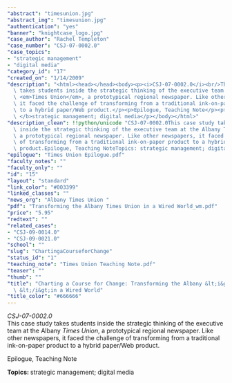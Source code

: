 ```yaml
---
"abstract": "timesunion.jpg"
"abstract_img": "timesunion.jpg"
"authentication": "yes"
"banner": "knightcase_logo.jpg"
"case_author": "Rachel Templeton"
"case_number": "CSJ-07-0002.0"
"case_topics":
- "strategic management"
- "digital media"
"category_id": "17"
"created_on": "1/14/2009"
"description": "<html><head></head><body><p><i>CSJ-07-0002.0</i><br/>This case study\
  \ takes students inside the strategic thinking of the executive team at the Albany\
  \ <em>Times Union</em>, a prototypical regional newspaper. Like other newspapers,\
  \ it faced the challenge of transforming from a traditional ink-on-paper product\
  \ to a hybrid paper/Web product.</p><p>Epilogue, Teaching Note</p><p><b>Topics:\
  \ </b>strategic management; digital media</p></body></html>"
"description_clean": !!python/unicode "CSJ-07-0002.0This case study takes students\
  \ inside the strategic thinking of the executive team at the Albany Times Union,\
  \ a prototypical regional newspaper. Like other newspapers, it faced the challenge\
  \ of transforming from a traditional ink-on-paper product to a hybrid paper/Web\
  \ product.Epilogue, Teaching NoteTopics: strategic management; digital media"
"epilogue": "Times Union Epilogue.pdf"
"faculty_notes": ""
"faculty_only": ""
"id": "15"
"layout": "standard"
"link_color": "#003399"
"linked_classes": ""
"news_org": "Albany Times Union "
"pdf": "Transforming the Albany Times Union in a Wired World_wm.pdf"
"price": "5.95"
"redtext": ""
"related_cases":
- "CSJ-09-0014.0"
- "CSJ-09-0021.0"
"school": ""
"slug": "ChartingaCourseforChange"
"status_id": "1"
"teaching_note": "Times Union Teaching Note.pdf"
"teaser": ""
"thumb": ""
"title": "Charting a Course for Change: Transforming the Albany &lt;i&gt;Times Union\
  \ &lt;/i&gt;in a Wired World"
"title_color": "#666666"
---
```

<html><head></head><body><p><i>CSJ-07-0002.0</i><br/>This case study takes students inside the strategic thinking of the executive team at the Albany <em>Times Union</em>, a prototypical regional newspaper. Like other newspapers, it faced the challenge of transforming from a traditional ink-on-paper product to a hybrid paper/Web product.</p><p>Epilogue, Teaching Note</p><p><b>Topics: </b>strategic management; digital media</p></body></html>
